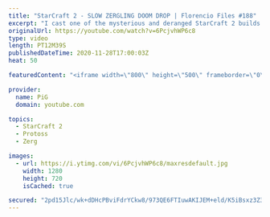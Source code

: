 ```yaml
---
title: "StarCraft 2 - SLOW ZERGLING DOOM DROP | Florencio Files #188"
excerpt: "I cast one of the mysterious and deranged StarCraft 2 builds of the one and only, Florencio, the dude that invented the Protoss proxy nexus recall rush.  Want the world to see you taking your opponent to Dicktown? You can now hire PiG to cast your game Florencio Files Style! Email pigrandom88@gmail.com"
originalUrl: https://youtube.com/watch?v=6PcjvhWP6c8
type: video
length: PT12M39S
publishedDateTime: 2020-11-28T17:00:03Z
heat: 50

featuredContent: "<iframe width=\"800\" height=\"500\" frameborder=\"0\" src=\"https://www.youtube.com/embed/6PcjvhWP6c8\" allow=\"accelerometer; autoplay; encrypted-media; gyroscope; picture-in-picture\" allowfullscreen></iframe>"

provider:
  name: PiG
  domain: youtube.com

topics:
  - StarCraft 2
  - Protoss
  - Zerg

images:
  - url: https://i.ytimg.com/vi/6PcjvhWP6c8/maxresdefault.jpg
    width: 1280
    height: 720
    isCached: true

secured: "2pd15Jlc/wk+dDHcPBviFdrYCkw8/973QE6FTIuwAKIJEM+eld/K5iBsxz3Z3qRW1hzdJGX+JV1e9x5qJDiKLQ42djhXBAfWFtmFopFwRgdTPMnTzDW7cLg8EZRO55BLcMRbHmFZgRCLOyhuHBYcW0pj+AWGhiK6AO+UVoMbHiMo5OUjTPWOfXPVEVT2GmrRi+SRbvIHUVbxGs3CunJhg9rJrXhP8849NZQxqpRoybdiA4TlcSfBQClYwKcoe9V/W4SQ4Y+6Uum7xMGKVH/ikUMMMcPmdS7eGqRVQCbTmOGFvXmihQQyOZE/VopyQoDvBXN/awl4WGkDhX3f1+n1K3fayuArXV2ydXeN79jUqYWUUFSlkDQ9A1+CbjvBQrpyI1OZ/ZDWkm3VWNOpI9Uqp1ehXS9n2ms4WZrejRYWYnc=;sxkOrtX9Y4Hf1y2tY7WyGQ=="
---
```


